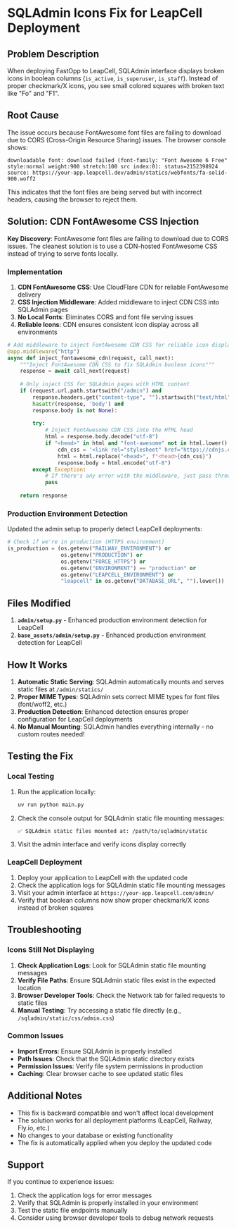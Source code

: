 # SQLAdmin Icons Fix for LeapCell Deployment

## Problem Description

When deploying FastOpp to LeapCell, SQLAdmin interface displays broken icons in boolean columns (`is_active`, `is_superuser`, `is_staff`). Instead of proper checkmark/X icons, you see small colored squares with broken text like "Fo" and "F1".

## Root Cause

The issue occurs because FontAwesome font files are failing to download due to CORS (Cross-Origin Resource Sharing) issues. The browser console shows:

```
downloadable font: download failed (font-family: "Font Awesome 6 Free" style:normal weight:900 stretch:100 src index:0): status=2152398924 source: https://your-app.leapcell.dev/admin/statics/webfonts/fa-solid-900.woff2
```

This indicates that the font files are being served but with incorrect headers, causing the browser to reject them.

## Solution: CDN FontAwesome CSS Injection

**Key Discovery**: FontAwesome font files are failing to download due to CORS issues. The cleanest solution is to use a CDN-hosted FontAwesome CSS instead of trying to serve fonts locally.

### Implementation

1. **CDN FontAwesome CSS**: Use CloudFlare CDN for reliable FontAwesome delivery
2. **CSS Injection Middleware**: Added middleware to inject CDN CSS into SQLAdmin pages
3. **No Local Fonts**: Eliminates CORS and font file serving issues
4. **Reliable Icons**: CDN ensures consistent icon display across all environments

```python
# Add middleware to inject FontAwesome CDN CSS for reliable icon display
@app.middleware("http")
async def inject_fontawesome_cdn(request, call_next):
    """Inject FontAwesome CDN CSS to fix SQLAdmin boolean icons"""
    response = await call_next(request)
    
    # Only inject CSS for SQLAdmin pages with HTML content
    if (request.url.path.startswith("/admin") and 
        response.headers.get("content-type", "").startswith("text/html") and
        hasattr(response, 'body') and 
        response.body is not None):
        
        try:
            # Inject FontAwesome CDN CSS into the HTML head
            html = response.body.decode("utf-8")
            if "<head>" in html and "font-awesome" not in html.lower():
                cdn_css = '<link rel="stylesheet" href="https://cdnjs.cloudflare.com/ajax/libs/font-awesome/6.5.0/css/all.min.css" integrity="sha512-Avb2QiuDEEvB4bZJYdft2qNjV4BKRQ0w/0f7Kf1L6J6gI5P1eF6E1C5g6e2BV3kpJ4lQRdXf34xe4k1zQ3PJV+Q==" crossorigin="anonymous" referrerpolicy="no-referrer">'
                html = html.replace("<head>", f"<head>{cdn_css}")
                response.body = html.encode("utf-8")
        except Exception:
            # If there's any error with the middleware, just pass through
            pass
    
    return response
```

### Production Environment Detection

Updated the admin setup to properly detect LeapCell deployments:

```python
# Check if we're in production (HTTPS environment)
is_production = (os.getenv("RAILWAY_ENVIRONMENT") or
                 os.getenv("PRODUCTION") or
                 os.getenv("FORCE_HTTPS") or
                 os.getenv("ENVIRONMENT") == "production" or
                 os.getenv("LEAPCELL_ENVIRONMENT") or
                 "leapcell" in os.getenv("DATABASE_URL", "").lower())
```

## Files Modified

1. **`admin/setup.py`** - Enhanced production environment detection for LeapCell
2. **`base_assets/admin/setup.py`** - Enhanced production environment detection for LeapCell

## How It Works

1. **Automatic Static Serving**: SQLAdmin automatically mounts and serves static files at `/admin/statics/`
2. **Proper MIME Types**: SQLAdmin sets correct MIME types for font files (font/woff2, etc.)
3. **Production Detection**: Enhanced detection ensures proper configuration for LeapCell deployments
4. **No Manual Mounting**: SQLAdmin handles everything internally - no custom routes needed!

## Testing the Fix

### Local Testing

1. Run the application locally:
   ```bash
   uv run python main.py
   ```

2. Check the console output for SQLAdmin static file mounting messages:
   ```
   ✅ SQLAdmin static files mounted at: /path/to/sqladmin/static
   ```

3. Visit the admin interface and verify icons display correctly

### LeapCell Deployment

1. Deploy your application to LeapCell with the updated code
2. Check the application logs for SQLAdmin static file mounting messages
3. Visit your admin interface at `https://your-app.leapcell.com/admin/`
4. Verify that boolean columns now show proper checkmark/X icons instead of broken squares

## Troubleshooting

### Icons Still Not Displaying

1. **Check Application Logs**: Look for SQLAdmin static file mounting messages
2. **Verify File Paths**: Ensure SQLAdmin static files exist in the expected location
3. **Browser Developer Tools**: Check the Network tab for failed requests to static files
4. **Manual Testing**: Try accessing a static file directly (e.g., `/sqladmin/static/css/admin.css`)

### Common Issues

- **Import Errors**: Ensure SQLAdmin is properly installed
- **Path Issues**: Check that the SQLAdmin static directory exists
- **Permission Issues**: Verify file system permissions in production
- **Caching**: Clear browser cache to see updated static files

## Additional Notes

- This fix is backward compatible and won't affect local development
- The solution works for all deployment platforms (LeapCell, Railway, Fly.io, etc.)
- No changes to your database or existing functionality
- The fix is automatically applied when you deploy the updated code

## Support

If you continue to experience issues:

1. Check the application logs for error messages
2. Verify that SQLAdmin is properly installed in your environment
3. Test the static file endpoints manually
4. Consider using browser developer tools to debug network requests
